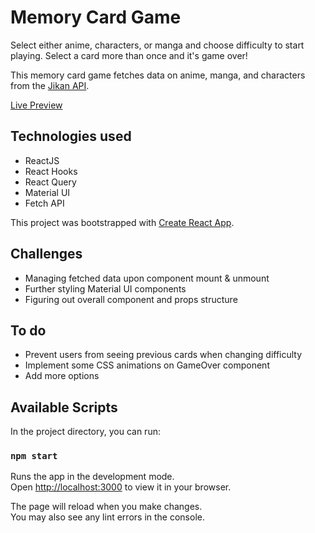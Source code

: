 # Memory Card Game

Select either anime, characters, or manga and choose difficulty to start playing. Select a card more than once and it's game over!

This memory card game fetches data on anime, manga, and characters from the [Jikan API](https://jikan.moe).

[Live Preview](https://dai-huynh.github.io/memory-card)

## Technologies used

- ReactJS
- React Hooks
- React Query
- Material UI
- Fetch API

This project was bootstrapped with [Create React App](https://github.com/facebook/create-react-app).

## Challenges

- Managing fetched data upon component mount & unmount
- Further styling Material UI components
- Figuring out overall component and props structure

## To do

- Prevent users from seeing previous cards when changing difficulty
- Implement some CSS animations on GameOver component
- Add more options

## Available Scripts

In the project directory, you can run:

### `npm start`

Runs the app in the development mode.\
Open [http://localhost:3000](http://localhost:3000) to view it in your browser.

The page will reload when you make changes.\
You may also see any lint errors in the console.
